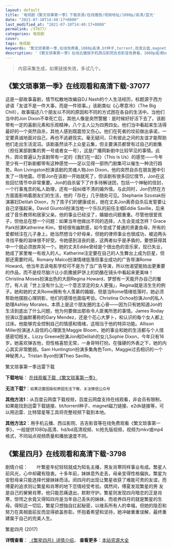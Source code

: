 ```yaml
---
layout: default
title: '电视剧《繁文琐事第一季》下载资源/在线播放/视频地址/1080p/高清/蓝光'
date: "2021-07-10T14:40:17+0800"
last_modified_at: "2021-07-10T14:40:17+0800"
permalink: /37077/
categories: 电视剧
cover:
tags: 电视剧
keywords: '繁文琐事第一季,在线免费看,1080p高清,bt种子,torrent,百度云盘,magnet,磁力链,迅雷下载资源'
description: '《繁文琐事第一季》在线云播放手机西瓜影院吉吉影音免费看，1080p高清bd/hd未删减完整版和tc抢先枪版，mkv/mp4格式，附带bt/torrent种子、magnet/磁力链、百度云盘、网盘资源迅雷下载链接'
---
```


>内容采集生成，如果链接失效，多试几个。


## 《繁文琐事第一季》在线观看和高清下载-37077

这是一部故事喜剧，情节松散地改编自DJ Nash的个人生活经历，标题源于西方谚语「友谊不是一件大事，而是一件琐事。」该剧类似《心寒意冷》（The Big Chill），故事描述八个朋友以不同的原因和不同的方式困在各自的生活中。当他们当中的Jon Dixon不幸死亡后，其他人像是突然警醒：是时候好好活下去了。该剧带有一定的喜剧元素和乐观精神，八个主人公为四男四女。他们当中看起来生活得最好的一个突然自杀，其他人感到既震惊又伤心。他们在死者的坟前做出承诺，一定要真诚地面对自己，再也不逃避现实。毫无疑问，只有彼此之间的友谊才能帮助他们走出生活泥沼。该剧虽然谈不上众星云集，但主要演员都曾有过自己的剧集（担任某部剧集的男一号或者女一号），这是广播网新剧中比较罕见的事情。此外，舆论普遍认为该剧带有一定的《我们在一起》（This Is Us）的感觉——今年至少有一打新剧都带有这种感觉——足以见得一部热门剧集可以催生一种流行趋势。Ron Livingston扮演该剧的灵魂人物Jon Dixon，他的突然自杀在朋友圈中引发了一场地震。尽管Jon在该剧一开始就死了，但该剧有很多回忆情节，Jon在这些回忆情节中非常重要。Jon的自杀留下了许多待解谜团，包括一个神秘的信封，一个行事鬼祟的私人助理，还有一段纠缠不清的婚外情。与此同时，Jon仍然在方方面面影响着朋友们的生活，他的「存在」几乎随处可见。Stephanie Szostak扮演寡妇Delilah Dixon，为了孩子们的健康成长，她在丈夫Jon离奇自杀后发誓要让自己坚强起来。David Giuntoli扮演当地一个乐队的前任主唱Eddie Saville，后来成了音乐教师和居家父亲。他的事业已经没了，婚姻也问题重重。尽管他很爱孩子，但他总在想一个问题：如果当年他做出不同的选择，人生会变成怎样？Grace Park扮演Katherine Kim，曾经很有幽默感，如今变成了普通的贤妻良母，所有的爱都倾注在儿子身上。她当然想当个好母亲，但她的律师事业也很成功，被迫两头寻找平衡的滋味很不好受。令她感到沮丧的是，这两者似乎是矛盾的，要想获得其中一个就必须放弃另一个。她的丈夫Eddie曾经是个很出色的音乐家，现已失业，她成了家里唯一有收入的人。Katherine注定要在自己的人生舞台上成为巨星，但那还需要时间。Romany Malco扮演情绪低落但事业成功的广告导演Rome Howard。他当年去读电影学校可不是为了当广告导演，所以他渴望能拍出更重要的作品，而不是绞尽脑汁让小凯撒披萨饼上的奶酪在镜头中看起来更美味！Christina Moses扮演出色的大厨Regina Howard，梦想有一天能开办自己的餐厅。有人说「世上没有什么比一个意志坚定的女人更强」，Regina就是活生生的例子。她和她的丈夫Rome拥有令人羡慕的婚姻，但是当Rome情绪低落时，她必须帮助他摆脱心理阴影，他们的感情也面临考验。Christina Ochoa扮演Jon的私人助理Ashley Morales，本质上是这个朋友圈的主心骨——因为只有她知道Jon的生活到底出了什么问题，他为何要做出那些令人匪夷所思的事情。James Roday扮演以歪幽默著称的Gary Mendez，还是个花心大萝卜，和认识的每个女人都上过床。他能够完全控制自己的情感和情绪，这相当于他的特异功能。Allison Miller扮演迷人自信的心理医生Maggie Bloom，她的事业和她的生活都与个人情感密切相关。Lizzy Greene扮演Jon和Delilah的女儿Sophie Dixon，今年只有16岁。她喜欢弹吉他，但性格喜怒无常，一身哥特打扮。在强硬的外表之下，她的内心其实非常脆弱。Sam Huntington扮演多集角色Tom，Maggie过去相识的一个神秘男人。Tristan Byon扮演Theo Saville。


繁文琐事第一季迅雷下载

**下载地址**： [在线观看下载 《繁文琐事第一季》](https://www.993dy.com//vod-detail-id-31401.html) 


**无法下载?**：`如果迅雷因版权原因无法下载，关注微信公众号 `

**其他方法1**：从百度云网盘下载视频，百度云网盘支持在线观看，非会员有限制，如果能找到迅雷下载链接、bt/torrent种子、magnet磁力链接、e2dk链接等，可以用迅雷、比特彗星等工具将完整视频下载到本地。

**其他方法2**：用手机云播、西瓜影院、吉吉影音等在线免费观看《繁文琐事第一季》，一般提供1080p高清、hd/bd高清视频、tc抢先版视频，视频为mkv或mp4格式，不同站点视频质量和播放速度不同。


## 《繁星四月》在线观看和高清下载-3798

剧情介绍：　　叶繁星年纪轻轻就成为知名主播，男友肖寒同样事业有成。繁星人前风光，心中却藏有隐衷。十多年前，妹妹意外走丢，母亲变得性格偏执，繁星为安慰母亲只能选择代替妹妹而活。闵四月的出现让繁星收获了难能可贵的友谊，而傅夏的追求则让繁星和肖寒的地下恋情经受考验。偶然间，傅夏发现繁星的男 友是自己的舅舅肖寒，他只能忍痛退出，默默守护。繁星则发现四月暗恋的正是肖寒，惊愕之余竟又得知四月是当年自己丢失的妹妹，而收养四月的就是繁星的生母。得知这一切后，繁星只想独自扛起秘密，以维系所有人的幸福，但她的隐忍和努力在真相面前反而显得欲盖弥彰。怀抱着希望和坚持，她冲破重重误解，最终重建属于自己的完美人生。


繁星四月 (2017)

**详情查看**： [《繁星四月》详情介绍](/movie/3798/)， **查看更多**：[本站资源大全](/movie/t/all/)


